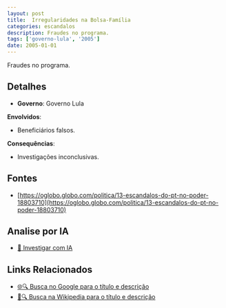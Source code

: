```yaml
---
layout: post
title:  Irregularidades na Bolsa-Família
categories: escandalos
description: Fraudes no programa.
tags: ['governo-lula', '2005']
date: 2005-01-01
---
```


Fraudes no programa.

## Detalhes
- **Governo**: Governo Lula

**Envolvidos**:
- Beneficiários falsos.


**Consequências**:
- Investigações inconclusivas.


## Fontes
- [https://oglobo.globo.com/politica/13-escandalos-do-pt-no-poder-18803710](https://oglobo.globo.com/politica/13-escandalos-do-pt-no-poder-18803710)


## Analise por IA
- [🤖 Investigar com IA](https://www.perplexity.ai/search?q=Irregularidades%20na%20Bolsa-Fam%C3%ADlia%20Fraudes%20no%20programa.%20Governo%20Lula)

## Links Relacionados
- [🌐🔍 Busca no Google para o título e descrição](https://www.google.com/search?q=Irregularidades%20na%20Bolsa-Fam%C3%ADlia%20Fraudes%20no%20programa.%20Governo%20Lula)
- [📖🔍 Busca na Wikipedia para o título e descrição](https://pt.wikipedia.org/w/index.php?search=Irregularidades%20na%20Bolsa-Fam%C3%ADlia%20Fraudes%20no%20programa.%20Governo%20Lula)

